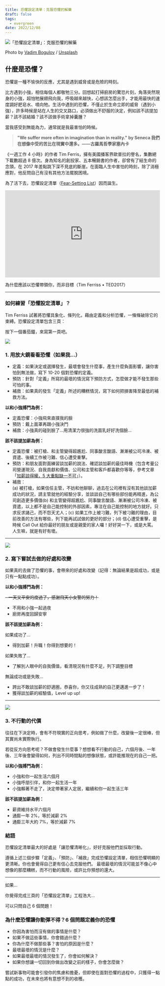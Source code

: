 ```yaml
---
title: 恐懼設定清單：克服恐懼的解藥
draft: false
tags:
  - evergreen
date: 2022/12/08
---
```

![「恐懼設定清單」：克服恐懼的解藥](https://images.unsplash.com/photo-1634473637038-eeeb90247ec4?crop=entropy&cs=tinysrgb&fit=max&fm=jpg&ixid=M3wxMTc3M3wwfDF8c2VhcmNofDd8fGZlYXIlMjB8ZW58MHx8fHwxNjkxMTYzODc3fDA&ixlib=rb-4.0.3&q=80&w=1200)

Photo by [Vadim Bogulov](https://unsplash.com/@franku84?utm_source=ghost&utm_medium=referral&utm_campaign=api-credit) / [Unsplash](https://unsplash.com/?utm_source=ghost&utm_medium=referral&utm_campaign=api-credit)

## 什麼是恐懼？

恐懼是一種不愉快的反應，尤其是遇到威脅或是危險的時刻。

比方遇到小強，相信每個人都敬牠三分。回想起打掃廚房的驚恐片刻，角落突然現身的小強，超怕牠展翅飛向我，呼吸越來越快，心想該怎麼出手，才能用最快的速度調好肥皂水、噴向牠。生活中遇到的恐懼，不僅止於生命立即的威脅（遇到小強），許多時候是站在人生的交叉路口，必須做出不舒服的決定，例如該不該提加薪？該不該結婚？該不該做手術拿掉囊腫？

當我感受到無能為力，通常就是我最害怕的時候。

> **"We suffer more often in imagination than in reality." by Seneca 我們在想像中受的苦比在現實中還多。——古羅馬哲學家塞內卡**

《一週工作 4 小時》的作者 Tim Ferris，擁有美國播客界歐普拉的譽名，集數總下載數超過 8 億次。身為知名的創投家、五本暢銷書的作者，卻曾有了結生命的念頭，在 2017 年差點跳下深不見底的斷崖。在面臨人生中害怕的時刻，除了消極應對，他反問自己有沒有其他方法擺脫困境。

為了活下去，恐懼設定清單（[Fear-Setting List](https://tim.blog/2017/05/15/fear-setting/?ref=chinghannhu.ghost.io)）因而誕生。

<div style="max-width:854px"><div style="position:relative;height:0;padding-bottom:56.25%"><iframe src="https://embed.ted.com/talks/lang/en/tim_ferriss_why_you_should_define_your_fears_instead_of_your_goals" width="854" height="480" style="position:absolute;left:0;top:0;width:100%;height:100%" frameborder="0" scrolling="no" allowfullscreen></iframe></div></div>

為什麼應該以恐懼帶領你，而非目標（Tim Ferriss • TED2017）

---

### 如何練習「恐懼設定清單」？

Tim Ferriss 試著將恐懼具象化、條列化，藉由定義和分析恐懼，一條條破除它的束縛。恐懼設定清單包含三頁：

按下一個番茄鐘，來寫第一頁吧。

![](https://chinghannhu.ghost.io/content/images/2022/11/fear-setting-1-1.png)

### 1. 用放大鏡看看恐懼（如果我...）

- 定義：如果決定或選擇發生，最壞會發生什麼事，產生什麼負面影響，讓你害怕到無法做，寫下 10-20 個對恐懼的定義。
- 預防：針對「定義」所寫的最壞的情況寫下預防方式，怎麼做才能不發生那些可怕的事。
- 補救：如果真的發生「定義」所述的糟糕情況，寫下如何把損害降至最低的補救方法。

**以和小強搏鬥為例：**

- 定義恐懼：小強飛來直撲我的臉
- 預防：戴上面罩再跟小強決鬥
- 補救：小強真的碰到臉了...用清潔力很強的洗面乳好好洗個臉...

**該不該提加薪為例：**

- 定義恐懼：被打槍、和主管變得超尷尬、同事酸言酸語、漸漸被公司冷凍、被資遣、後續工作被刁難、信心遭受重擊。
- 預防：和朋友面對面練習談加薪的說法、確認談加薪的最佳時機（包含考量公司營運現況、自我貢獻和價值、公司和主管和客戶都喜歡你等等，參考文章「[加薪談得攏，5 大重點缺一不可](https://www.businessweekly.com.tw/careers/blog/24542?ref=chinghannhu.ghost.io)」）。
- 補救：  
    (a) 被打槍，如果信任主管，不妨和他聊聊，過去在公司裡有沒有其他談加薪成功的狀況，請主管就他的經驗分享，並談談自己有哪些部份能再精進，為公司創造更多價值(b) 和主管變得超尷尬、同事酸言酸語、漸漸被公司冷凍、被資遣，以上都不是自己能控制的外部因素，專注在自己能控制的地方就好。只求反求諸己，而不怨天尤人；(c) 如果工作上被刁難，列下被刁難的理由，目前改善的方法有哪些，列下能再試試做的更好的部分；(d) 信心遭受重擊，是時候 Call Out 給你最好的朋友或是親愛的家人囉！好好哭一下，或是大罵。人生嘛，就是有好有壞。

---

![](https://chinghannhu.ghost.io/content/images/2022/11/fear-setting-21-.png)

### 2. 寫下嘗試去做的好處和改變

如果真的去做了恐懼的事，會帶來的好處和改變（記得：無論結果是超成功，或是只有一點點成功）。

**以和小強搏鬥為例：**

~~- 一天又平安的度過了，感謝飛天小女警的努力！~~

- 不用和小強一起過夜
- 廚房再度回歸安寧

**該不該提加薪為例：**

如果成功了...

- 得到加薪！升職！你得到想要的！

如果失敗了...

- 了解別人眼中的自我價值，看清現況有什麼不足，列下調整目標

無論成功或是失敗...

- 跨出不敢談加薪的舒適圈，恭喜你，你又往成熟的自己更邁進一步了！
- 獲得談加薪的經驗值，Level up up!

---

![](https://chinghannhu.ghost.io/content/images/2022/11/fear-setting-3-1.png)

### 3. 不行動的代價

往往在下決定時，會有不符現實的正向思考，例如做了什麼，改變後一定很棒，但其實尚未實際執行。

若從反方向思考呢？不做會發生什麼事？想想看不行動的自己，六個月後、一年後、三年後會變得如何，列出不同時間點的想像狀態，或許能推現在的自己一把。

**以和小強搏鬥為例：**

- 小強和你一起生活六個月
- 小強呼朋引伴，和你一起生活一年
- 小強賴著不走了，決定帶著家人定居，繼續和你一起生活三年

**該不該提加薪為例：**

- 薪資維持水平六個月
- 通膨一年 2%，等於減薪 2%
- 通膨三年大約 7%，等於減薪 7%

### 結語

恐懼設定清單最大的好處是「讓恐懼清晰化」，好好克服他們並採取行動。

遵循上述三個步驟「定義」、「預防」、「補救」完成恐懼設定清單，相信恐懼明顯的更清晰。你也會覺得自己更有信心去克服他們。 最壞最壞的情況可能並不像心中想像的那麼糟糕，而不行動的風險，或許比你預想的還大。

---

如果...

你覺得完成三頁的「恐懼設定清單」工程浩大...

可以只問自己 6 個問題！

### 為什麼恐懼讓你動彈不得？6 個問題定義你的恐懼

- 你因為害怕而沒有做的事情是什麼？
- 如果不做這些事情，你會錯過什麼？
- 你為什麼不做那些事？害怕的原因是什麼？
- 最壞最壞的情況是什麼？
- 如果最壞最壞的情況發生了，你會如何解決？
- 如果你想讓一切回到你做出改變之前的樣子，你會怎麼做？

嘗試新事物可能會引發你的焦慮和擔憂，但即使在面對恐懼的過程中，只獲得一點點的成功，在未來也將有意想不到的收穫。